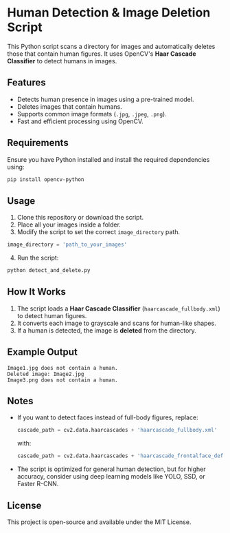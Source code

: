 # Human Detection & Image Deletion Script

This Python script scans a directory for images and automatically deletes those that contain human figures. It uses OpenCV's **Haar Cascade Classifier** to detect humans in images.

## Features
- Detects human presence in images using a pre-trained model.
- Deletes images that contain humans.
- Supports common image formats (`.jpg`, `.jpeg`, `.png`).
- Fast and efficient processing using OpenCV.

## Requirements
Ensure you have Python installed and install the required dependencies using:

```bash
pip install opencv-python
```

## Usage
1. Clone this repository or download the script.
2. Place all your images inside a folder.
3. Modify the script to set the correct `image_directory` path.

```python
image_directory = 'path_to_your_images'
```

4. Run the script:

```bash
python detect_and_delete.py
```

## How It Works
1. The script loads a **Haar Cascade Classifier** (`haarcascade_fullbody.xml`) to detect human figures.
2. It converts each image to grayscale and scans for human-like shapes.
3. If a human is detected, the image is **deleted** from the directory.

## Example Output
```
Image1.jpg does not contain a human.
Deleted image: Image2.jpg
Image3.png does not contain a human.
```

## Notes
- If you want to detect faces instead of full-body figures, replace:
  ```python
  cascade_path = cv2.data.haarcascades + 'haarcascade_fullbody.xml'
  ```
  with:
  ```python
  cascade_path = cv2.data.haarcascades + 'haarcascade_frontalface_default.xml'
  ```

- The script is optimized for general human detection, but for higher accuracy, consider using deep learning models like YOLO, SSD, or Faster R-CNN.

## License
This project is open-source and available under the MIT License.
